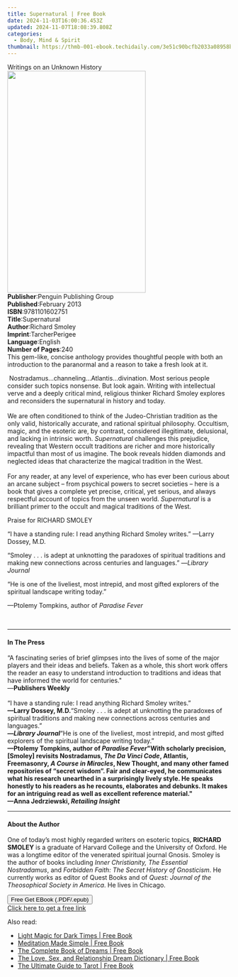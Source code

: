```yaml
---
title: Supernatural | Free Book
date: 2024-11-03T16:00:36.453Z
updated: 2024-11-07T18:08:39.808Z
categories:
  - Body, Mind & Spirit
thumbnail: https://thmb-001-ebook.techidaily.com/3e51c90bcfb2033a08958bf1a6cda48758e2d75156aab32344b7f343917fab25.jpg
---
```

<main id="book-container">
  <div class="flex flex-col">
    <div class="book-brief flex-1 py-6 px-4 sm:p-6 md:py-10 md:px-8">
      <!-- brief-->
      <div class="book-brief-main">Writings on an Unknown History</div>
    </div>
    <div
      class="book-meta-info flex-1 grid gap-4 col-start-1 col-end-3 row-start-1 sm:mb-6 sm:grid-cols-4 lg:gap-6 lg:col-start-2 lg:row-end-6 lg:row-span-6 lg:mb-0"
    >
      <div
        class="book-meta-info-left place-content-center mt-4 p-4 text-sm leading-6 col-start-2 col-span-2 dark:text-slate-400"
      >
        <img
          class="w-full h-500 object-cover rounded-lg sm:h-255 sm:col-span-2 lg:col-span-full"
          src="https://img-001-ebook.techidaily.com/22338399226c908c9e7fb931116c7840ed10e813015224f94c55729deb4526a0.jpg"
          alt=""
          width="312"
          height="500"
        />
      </div>
      <div
        class="book-meta-info-right mt-2 col-start-1 row-start-2 col-span-3 self-center"
      >
        <!-- meta data  -->
        <div class="flex flex-col px-4 md:px-8">
          <div class="flex-1">
            <strong>Publisher</strong>:<span class="px-2"
              >Penguin Publishing Group</span
            >
          </div>
          <div class="flex-1">
            <strong>Published</strong>:<span class="px-2">February 2013</span>
          </div>
          <div class="flex-1">
            <strong>ISBN</strong>:<span class="px-2">9781101602751</span>
          </div>
          <div class="flex-1">
            <strong>Title</strong>:<span class="px-2">Supernatural</span>
          </div>
          <div class="flex-1">
            <strong>Author</strong>:<span class="px-2">Richard Smoley</span>
          </div>
          <div class="flex-1">
            <strong>Imprint</strong>:<span class="px-2">TarcherPerigee</span>
          </div>
          <div class="flex-1">
            <strong>Language</strong>:<span class="px-2">English</span>
          </div>
          <div class="flex-1">
            <strong>Number of Pages</strong>:<span class="px-2">240</span>
          </div>
        </div>
      </div>
    </div>
    <div class="book-description flex-1 py-6 px-4 sm:p-6 md:py-10 md:px-8">
      <div class="book-description-main">
        <div accordion-content="" id="description">
          This gem-like, concise anthology provides thoughtful people with both
          an introduction to the paranormal and a reason to take a fresh look at
          it.
          <p>
            &nbsp;Nostradamus...channeling...Atlantis...divination. Most serious
            people consider such topics nonsense. But look again. Writing with
            intellectual verve and a deeply critical mind, religious thinker
            Richard Smoley explores and reconsiders the supernatural in history
            and today.<br /><br />We are often conditioned to think of the
            Judeo-Christian tradition as the only valid, historically accurate,
            and rational spiritual philosophy. Occultism, magic, and the
            esoteric are, by contrast, considered illegitimate, delusional, and
            lacking in intrinsic worth. <i>Supernatural </i>challenges this
            prejudice, revealing that Western occult traditions are richer and
            more historically impactful than most of us imagine. The book
            reveals hidden diamonds and neglected ideas that characterize the
            magical tradition in the West.<br /><br />For any reader, at any
            level of experience, who has ever been curious about an arcane
            subject – from psychical powers to secret societies – here is a book
            that gives a complete yet precise, critical, yet serious, and always
            respectful account of topics from the unseen world.
            <i>Supernatural</i> is a brilliant primer to the occult and magical
            traditions of the West.
          </p>
          <p>Praise for RICHARD SMOLEY</p>
          <p>
            “I have a standing rule: I read anything Richard Smoley writes.”
            —Larry Dossey, M.D.
          </p>
          <p>
            “Smoley . . . is adept at unknotting the paradoxes of spiritual
            traditions and making new connections across centuries and
            languages.” —<i>Library Journal</i>
          </p>
          <p>
            “He is one of the liveliest, most intrepid, and most gifted
            explorers of the spiritual landscape writing today.”
          </p>
          <p>—Ptolemy Tompkins, author of <i>Paradise Fever</i></p>
          <p>&nbsp;</p>
        </div>
        <div class="accordion-fader"></div>
      </div>
    </div>
    <div class="book-excerpts flex-1 py-6 px-4 sm:p-6 md:py-10 md:px-8">
      <!-- excerpts-->
      <div class="book-excerpts-main">
        <hr />
        <h4 class="placeholder placeholder-heading">
          <span>In The Press</span>
        </h4>
        <p>
          “A fascinating series of brief glimpses into the lives of some of the
          major players and their ideas and beliefs. Taken as a whole, this
          short work offers the reader an easy to understand introduction to
          traditions and ideas that have informed the world for centuries."<br />—<b
            >Publishers Weekly</b
          ><br /><br />“I have a standing rule: I read anything Richard Smoley
          writes.”<br /><b>—Larry Dossey, M.D.</b>“Smoley . . . is adept at
          unknotting the paradoxes of spiritual traditions and making new
          connections across centuries and languages.”<br /><b
            >—<i>Library Journal</i></b
          >“He is one of the liveliest, most intrepid, and most gifted explorers
          of the spiritual landscape writing today.”<br /><b
            >—Ptolemy Tompkins, author of <i>Paradise Fever</i
            ><b
              >"With scholarly precision, [Smoley] revisits Nostradamus,
              <i>The Da Vinci Code</i>, Atlantis, Freemasonry,
              <i>A Course in Miracles</i>, New Thought, and many other famed
              repositories of “secret wisdom”. Fair and clear-eyed, he
              communicates what his research unearthed in a surprisingly lively
              style. He speaks honestly to his readers as he recounts,
              elaborates and debunks. It makes for an intriguing read as well as
              excellent reference material."<br />—</b
            >Anna Jedrziewski, <i>Retailing Insight</i></b
          >
        </p>
      </div>
    </div>
    <div class="book-about-author flex-1 py-6 px-4 sm:p-6 md:py-10 md:px-8">
      <!-- about author-->
      <div class="book-main-author-main">
        <hr />
        <h4 class="placeholder placeholder-heading">
          <span>About the Author</span>
        </h4>
        <p></p>
        <p>
          One of today’s most highly regarded writers on esoteric topics,
          <b>RICHARD SMOLEY</b> is a graduate of Harvard College and the
          University of Oxford. He was a longtime editor of the venerated
          spiritual journal Gnosis. Smoley is the author of books including
          <i>Inner Christianity, The Essential Nostradamus</i>, and
          <i>Forbidden Faith: The Secret History of Gnosticism</i>. He currently
          works as editor of Quest Books and of
          <i>Quest: Journal of the Theosophical Society in America</i>. He lives
          in Chicago.
        </p>
        <p></p>
      </div>
    </div>
    <div class="book-free-get flex-1 py-6 px-4 sm:p-6 md:py-10 md:px-8">
      <button
        id="btn-free-get"
        class="bg-blue-500 hover:bg-blue-700 text-white font-bold py-2 px-4 rounded"
      >
        Free Get EBook (.PDF/.epub)
      </button>
      <div id="countdown-display" class="px-2 text-lg mt-2"></div>
      <a
        id="free-link"
        class="hidden bg-blue-500 hover:bg-blue-700 text-white font-bold py-2 px-4 rounded"
        href="https://www.ebooks.com/en-us/book/976820/supernatural/richard-smoley/"
        target="_blank"
        >Click here to get a free link</a
      >
    </div>
    <script>
      let countdownTime = 0;
      let countdownInterval = null;
      document
        .getElementById('btn-free-get')
        .addEventListener('click', startCountdown);
      function startCountdown() {
        countdownTime = new Date().getTime() + 60000 * 3;
        countdownInterval = setInterval(updateCountdown, 1000);
        document.getElementById('btn-free-get').disabled = true;
        document
          .getElementById('btn-free-get')
          .classList.add('bg-gray-500', 'cursor-not-allowed');
      }
      function updateCountdown() {
        let currentTime = new Date().getTime();
        let timeLeft = countdownTime - currentTime;
        let secondsLeft = Math.floor(timeLeft / 1000);
        document.getElementById('countdown-display').innerHTML =
          `Remaining time: ${secondsLeft} seconds.`;
        if (secondsLeft <= 0) {
          clearInterval(countdownInterval);
          document.getElementById('btn-free-get').classList.add('hidden');
          document.getElementById('free-link').classList.remove('hidden');
          document.getElementById('countdown-display').innerHTML = '';
        }
      }
    </script>
  </div>
</main>

<ins class="adsbygoogle"
      style="display:block"
      data-ad-client="ca-pub-7571918770474297"
      data-ad-slot="8358498916"
      data-ad-format="auto"
      data-full-width-responsive="true"></ins>
    

<span class="atpl-alsoreadstyle">Also read:</span>
<div><ul>
<li><a href="https://novels-ebooks.techidaily.com/210199658-9781631595875-light-magic-for-dark-times/"><u>Light Magic for Dark Times | Free Book</u></a></li>
<li><a href="https://novels-ebooks.techidaily.com/210199737-9781631592096-meditation-made-simple/"><u>Meditation Made Simple | Free Book</u></a></li>
<li><a href="https://novels-ebooks.techidaily.com/210199552-9780760367902-the-complete-book-of-dreams/"><u>The Complete Book of Dreams | Free Book</u></a></li>
<li><a href="https://novels-ebooks.techidaily.com/210199738-9781631591624-the-love-sex-and-relationship-dream-dictionary/"><u>The Love, Sex, and Relationship Dream Dictionary | Free Book</u></a></li>
<li><a href="https://novels-ebooks.techidaily.com/210199567-9781627883030-the-ultimate-guide-to-tarot/"><u>The Ultimate Guide to Tarot | Free Book</u></a></li>
</ul></div>


